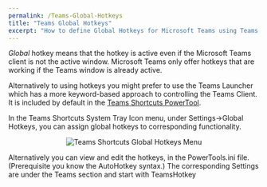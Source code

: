```yaml
---
permalink: /Teams-Global-Hotkeys
title: "Teams Global Hotkeys"
excerpt: "How to define Global Hotkeys for Microsoft Teams using Teams Shortcuts."
---
```


_Global_ hotkey means that the hotkey is active even if the Microsoft Teams client is not the active window.
Microsoft Teams only offer hotkeys that are working if the Teams window is already active.

Alternatively to using hotkeys you might prefer to use the Teams Launcher which has a more keyword-based approach to controlling the Teams Client.
It is included by default in the [Teams Shortcuts PowerTool](Teams-Shortcuts#integrated-teams-launcher).

In the Teams Shortcuts System Tray Icon menu, under Settings->Global Hotkeys, you can assign global hotkeys to corresponding functionality.

<div style="text-align:center"><img src="/ahk/assets/images/TeamsShortcuts_Global_Hotkeys.png" alt="Teams Shortcuts Global Hotkeys Menu"></div>

Alternatively you can view and edit the hotkeys, in the PowerTools.ini file. (Prerequisite you know the AutoHotkey syntax.)
The corresponding Settings are under the Teams section and start with TeamsHotkey<Action>

